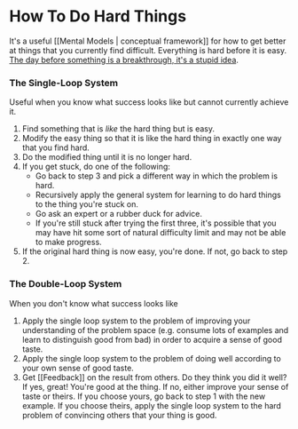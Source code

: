 # How To Do Hard Things

It's a useful [[Mental Models | conceptual framework]] for how to get better at things that you currently find difficult. Everything is hard before it is easy. [The day before something is a breakthrough, it's a stupid idea](https://www.drmaciver.com/2019/05/how-to-do-hard-things/).

### The Single-Loop System

Useful when you know what success looks like but cannot currently achieve it.

1. Find something that is _like_ the hard thing but is easy.
2. Modify the easy thing so that it is like the hard thing in exactly one way that you find hard.
3. Do the modified thing until it is no longer hard.
4. If you get stuck, do one of the following:
	- Go back to step 3 and pick a different way in which the problem is hard.
	- Recursively apply the general system for learning to do hard things to the thing you're stuck on.
	- Go ask an expert or a rubber duck for advice.
	- If you're still stuck after trying the first three, it's possible that you may have hit some sort of natural difficulty limit and may not be able to make progress.
5. If the original hard thing is now easy, you're done. If not, go back to step 2.

### The Double-Loop System

When you don't know what success looks like

1. Apply the single loop system to the problem of improving your understanding of the problem space (e.g. consume lots of examples and learn to distinguish good from bad) in order to acquire a sense of good taste.
2. Apply the single loop system to the problem of doing well according to your own sense of good taste.
3. Get [[Feedback]] on the result from others. Do they think you did it well? If yes, great! You're good at the thing. If no, either improve your sense of taste or theirs. If you choose yours, go back to step 1 with the new example. If you choose theirs, apply the single loop system to the hard problem of convincing others that your thing is good.
